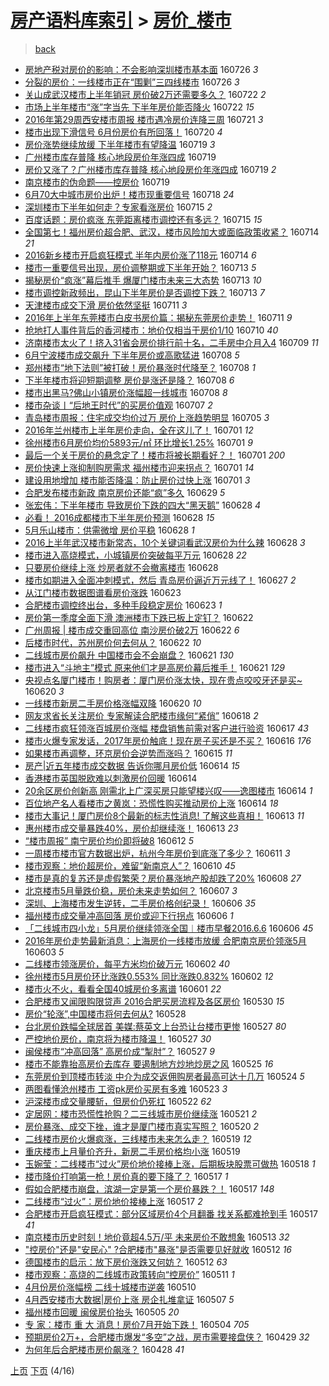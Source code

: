 [房产语料库索引](../../README.md)  > [房价_楼市](房价_楼市.md)
====
> [back](../README.md)

- [房地产税对房价的影响：不会影响深圳楼市基本面](http://jkwz.applinzi.com/ittc/6859083365097145348.html#%E6%88%BF%E5%9C%B0%E4%BA%A7%E7%A8%8E%E5%AF%B9%E6%88%BF%E4%BB%B7%E7%9A%84%E5%BD%B1%E5%93%8D%EF%BC%9A%E4%B8%8D%E4%BC%9A%E5%BD%B1%E5%93%8D%E6%B7%B1%E5%9C%B3%E6%A5%BC%E5%B8%82%E5%9F%BA%E6%9C%AC%E9%9D%A2) 160726 *3* 
- [分裂的房价：一线楼市正在“围剿”三四线楼市](http://jkwz.applinzi.com/ittc/6858951092565705733.html#%E5%88%86%E8%A3%82%E7%9A%84%E6%88%BF%E4%BB%B7%EF%BC%9A%E4%B8%80%E7%BA%BF%E6%A5%BC%E5%B8%82%E6%AD%A3%E5%9C%A8%E2%80%9C%E5%9B%B4%E5%89%BF%E2%80%9D%E4%B8%89%E5%9B%9B%E7%BA%BF%E6%A5%BC%E5%B8%82) 160726 *3* 
- [关山成武汉楼市上半年销冠 房价破2万还需要多久？](http://jkwz.applinzi.com/ittc/6857731061232174084.html#%E5%85%B3%E5%B1%B1%E6%88%90%E6%AD%A6%E6%B1%89%E6%A5%BC%E5%B8%82%E4%B8%8A%E5%8D%8A%E5%B9%B4%E9%94%80%E5%86%A0+%E6%88%BF%E4%BB%B7%E7%A0%B42%E4%B8%87%E8%BF%98%E9%9C%80%E8%A6%81%E5%A4%9A%E4%B9%85%EF%BC%9F) 160722 *2* 
- [市场上半年楼市“涨”字当先 下半年房价能否降火](http://jkwz.applinzi.com/ittc/6857722578734679044.html#%E5%B8%82%E5%9C%BA%E4%B8%8A%E5%8D%8A%E5%B9%B4%E6%A5%BC%E5%B8%82%E2%80%9C%E6%B6%A8%E2%80%9D%E5%AD%97%E5%BD%93%E5%85%88+%E4%B8%8B%E5%8D%8A%E5%B9%B4%E6%88%BF%E4%BB%B7%E8%83%BD%E5%90%A6%E9%99%8D%E7%81%AB) 160722 *15* 
- [2016年第29周西安楼市周报 楼市遇冷房价连降三周](http://jkwz.applinzi.com/ittc/6857372216815256581.html#2016%E5%B9%B4%E7%AC%AC29%E5%91%A8%E8%A5%BF%E5%AE%89%E6%A5%BC%E5%B8%82%E5%91%A8%E6%8A%A5+%E6%A5%BC%E5%B8%82%E9%81%87%E5%86%B7%E6%88%BF%E4%BB%B7%E8%BF%9E%E9%99%8D%E4%B8%89%E5%91%A8) 160721 *3* 
- [楼市出现下滑信号 6月份房价有所回落！](http://jkwz.applinzi.com/ittc/6856587346790843397.html#%E6%A5%BC%E5%B8%82%E5%87%BA%E7%8E%B0%E4%B8%8B%E6%BB%91%E4%BF%A1%E5%8F%B7+6%E6%9C%88%E4%BB%BD%E6%88%BF%E4%BB%B7%E6%9C%89%E6%89%80%E5%9B%9E%E8%90%BD%EF%BC%81) 160720 *4* 
- [房价涨势继续放缓 下半年楼市有望降温](http://jkwz.applinzi.com/ittc/6856585314302428164.html#%E6%88%BF%E4%BB%B7%E6%B6%A8%E5%8A%BF%E7%BB%A7%E7%BB%AD%E6%94%BE%E7%BC%93+%E4%B8%8B%E5%8D%8A%E5%B9%B4%E6%A5%BC%E5%B8%82%E6%9C%89%E6%9C%9B%E9%99%8D%E6%B8%A9) 160719 *3* 
- [广州楼市库存普降 核心地段房价年涨四成](http://jkwz.applinzi.com/ittc/6856520216884020229.html#%E5%B9%BF%E5%B7%9E%E6%A5%BC%E5%B8%82%E5%BA%93%E5%AD%98%E6%99%AE%E9%99%8D+%E6%A0%B8%E5%BF%83%E5%9C%B0%E6%AE%B5%E6%88%BF%E4%BB%B7%E5%B9%B4%E6%B6%A8%E5%9B%9B%E6%88%90) 160719  
- [房价又涨了？广州楼市库存普降 核心地段房价年涨四成](http://jkwz.applinzi.com/ittc/6856522244246995973.html#%E6%88%BF%E4%BB%B7%E5%8F%88%E6%B6%A8%E4%BA%86%EF%BC%9F%E5%B9%BF%E5%B7%9E%E6%A5%BC%E5%B8%82%E5%BA%93%E5%AD%98%E6%99%AE%E9%99%8D+%E6%A0%B8%E5%BF%83%E5%9C%B0%E6%AE%B5%E6%88%BF%E4%BB%B7%E5%B9%B4%E6%B6%A8%E5%9B%9B%E6%88%90) 160719 *2* 
- [南京楼市的伪命题——控房价](http://jkwz.applinzi.com/ittc/6856497552236741637.html#%E5%8D%97%E4%BA%AC%E6%A5%BC%E5%B8%82%E7%9A%84%E4%BC%AA%E5%91%BD%E9%A2%98%E2%80%94%E2%80%94%E6%8E%A7%E6%88%BF%E4%BB%B7) 160719  
- [6月70大中城市房价出炉！楼市现重要信号](http://jkwz.applinzi.com/ittc/6856170632093631492.html#6%E6%9C%8870%E5%A4%A7%E4%B8%AD%E5%9F%8E%E5%B8%82%E6%88%BF%E4%BB%B7%E5%87%BA%E7%82%89%EF%BC%81%E6%A5%BC%E5%B8%82%E7%8E%B0%E9%87%8D%E8%A6%81%E4%BF%A1%E5%8F%B7) 160718 *24* 
- [深圳楼市下半年如何走？专家看涨房价](http://jkwz.applinzi.com/ittc/6855010520255693828.html#%E6%B7%B1%E5%9C%B3%E6%A5%BC%E5%B8%82%E4%B8%8B%E5%8D%8A%E5%B9%B4%E5%A6%82%E4%BD%95%E8%B5%B0%EF%BC%9F%E4%B8%93%E5%AE%B6%E7%9C%8B%E6%B6%A8%E6%88%BF%E4%BB%B7) 160715 *2* 
- [百度话题：房价疯涨 东莞距离楼市调控还有多远？](http://jkwz.applinzi.com/ittc/6854977059000157188.html#%E7%99%BE%E5%BA%A6%E8%AF%9D%E9%A2%98%EF%BC%9A%E6%88%BF%E4%BB%B7%E7%96%AF%E6%B6%A8+%E4%B8%9C%E8%8E%9E%E8%B7%9D%E7%A6%BB%E6%A5%BC%E5%B8%82%E8%B0%83%E6%8E%A7%E8%BF%98%E6%9C%89%E5%A4%9A%E8%BF%9C%EF%BC%9F) 160715 *15* 
- [全国第七！福州房价超合肥、武汉，楼市风险加大或面临政策收紧？](http://jkwz.applinzi.com/ittc/6854796263995999237.html#%E5%85%A8%E5%9B%BD%E7%AC%AC%E4%B8%83%EF%BC%81%E7%A6%8F%E5%B7%9E%E6%88%BF%E4%BB%B7%E8%B6%85%E5%90%88%E8%82%A5%E3%80%81%E6%AD%A6%E6%B1%89%EF%BC%8C%E6%A5%BC%E5%B8%82%E9%A3%8E%E9%99%A9%E5%8A%A0%E5%A4%A7%E6%88%96%E9%9D%A2%E4%B8%B4%E6%94%BF%E7%AD%96%E6%94%B6%E7%B4%A7%EF%BC%9F) 160714 *21* 
- [2016新乡楼市开启疯狂模式 半年内房价涨了118元](http://jkwz.applinzi.com/ittc/6854650109949903876.html#2016%E6%96%B0%E4%B9%A1%E6%A5%BC%E5%B8%82%E5%BC%80%E5%90%AF%E7%96%AF%E7%8B%82%E6%A8%A1%E5%BC%8F+%E5%8D%8A%E5%B9%B4%E5%86%85%E6%88%BF%E4%BB%B7%E6%B6%A8%E4%BA%86118%E5%85%83) 160714 *6* 
- [楼市一重要信号出现，房价调整期或下半年开始？](http://jkwz.applinzi.com/ittc/6854405696266961925.html#%E6%A5%BC%E5%B8%82%E4%B8%80%E9%87%8D%E8%A6%81%E4%BF%A1%E5%8F%B7%E5%87%BA%E7%8E%B0%EF%BC%8C%E6%88%BF%E4%BB%B7%E8%B0%83%E6%95%B4%E6%9C%9F%E6%88%96%E4%B8%8B%E5%8D%8A%E5%B9%B4%E5%BC%80%E5%A7%8B%EF%BC%9F) 160713 *5* 
- [揭秘房价“疯涨”幕后推手 爆厦门楼市未来三大态势](http://jkwz.applinzi.com/ittc/6854392844420383748.html#%E6%8F%AD%E7%A7%98%E6%88%BF%E4%BB%B7%E2%80%9C%E7%96%AF%E6%B6%A8%E2%80%9D%E5%B9%95%E5%90%8E%E6%8E%A8%E6%89%8B+%E7%88%86%E5%8E%A6%E9%97%A8%E6%A5%BC%E5%B8%82%E6%9C%AA%E6%9D%A5%E4%B8%89%E5%A4%A7%E6%80%81%E5%8A%BF) 160713 *10* 
- [楼市调控新政频出，昆山下半年房价是否调控下跌？](http://jkwz.applinzi.com/ittc/6854275969032127492.html#%E6%A5%BC%E5%B8%82%E8%B0%83%E6%8E%A7%E6%96%B0%E6%94%BF%E9%A2%91%E5%87%BA%EF%BC%8C%E6%98%86%E5%B1%B1%E4%B8%8B%E5%8D%8A%E5%B9%B4%E6%88%BF%E4%BB%B7%E6%98%AF%E5%90%A6%E8%B0%83%E6%8E%A7%E4%B8%8B%E8%B7%8C%EF%BC%9F) 160713 *7* 
- [天津楼市成交下滑 房价依然坚挺](http://jkwz.applinzi.com/ittc/6853700072008844293.html#%E5%A4%A9%E6%B4%A5%E6%A5%BC%E5%B8%82%E6%88%90%E4%BA%A4%E4%B8%8B%E6%BB%91+%E6%88%BF%E4%BB%B7%E4%BE%9D%E7%84%B6%E5%9D%9A%E6%8C%BA) 160711 *3* 
- [2016年上半年东莞楼市白皮书房价篇：揭秘东莞房价走势！](http://jkwz.applinzi.com/ittc/6853531565732398085.html#2016%E5%B9%B4%E4%B8%8A%E5%8D%8A%E5%B9%B4%E4%B8%9C%E8%8E%9E%E6%A5%BC%E5%B8%82%E7%99%BD%E7%9A%AE%E4%B9%A6%E6%88%BF%E4%BB%B7%E7%AF%87%EF%BC%9A%E6%8F%AD%E7%A7%98%E4%B8%9C%E8%8E%9E%E6%88%BF%E4%BB%B7%E8%B5%B0%E5%8A%BF%EF%BC%81) 160711 *9* 
- [抢地打人事件背后的香河楼市：地价仅相当于房价1/10](http://jkwz.applinzi.com/ittc/6853222103163339781.html#%E6%8A%A2%E5%9C%B0%E6%89%93%E4%BA%BA%E4%BA%8B%E4%BB%B6%E8%83%8C%E5%90%8E%E7%9A%84%E9%A6%99%E6%B2%B3%E6%A5%BC%E5%B8%82%EF%BC%9A%E5%9C%B0%E4%BB%B7%E4%BB%85%E7%9B%B8%E5%BD%93%E4%BA%8E%E6%88%BF%E4%BB%B71%2F10) 160710 *40* 
- [济南楼市太火了！挤入31省会房价排行前十名，二手房中介月入4](http://jkwz.applinzi.com/ittc/6852875002474660869.html#%E6%B5%8E%E5%8D%97%E6%A5%BC%E5%B8%82%E5%A4%AA%E7%81%AB%E4%BA%86%EF%BC%81%E6%8C%A4%E5%85%A531%E7%9C%81%E4%BC%9A%E6%88%BF%E4%BB%B7%E6%8E%92%E8%A1%8C%E5%89%8D%E5%8D%81%E5%90%8D%EF%BC%8C%E4%BA%8C%E6%89%8B%E6%88%BF%E4%B8%AD%E4%BB%8B%E6%9C%88%E5%85%A54) 160709 *11* 
- [6月宁波楼市成交飙升 下半年房价或高歌猛进](http://jkwz.applinzi.com/ittc/6852522107162067973.html#6%E6%9C%88%E5%AE%81%E6%B3%A2%E6%A5%BC%E5%B8%82%E6%88%90%E4%BA%A4%E9%A3%99%E5%8D%87+%E4%B8%8B%E5%8D%8A%E5%B9%B4%E6%88%BF%E4%BB%B7%E6%88%96%E9%AB%98%E6%AD%8C%E7%8C%9B%E8%BF%9B) 160708 *5* 
- [郑州楼市“地下法则”被打破！房价暴涨时代降至？](http://jkwz.applinzi.com/ittc/6852438466096530436.html#%E9%83%91%E5%B7%9E%E6%A5%BC%E5%B8%82%E2%80%9C%E5%9C%B0%E4%B8%8B%E6%B3%95%E5%88%99%E2%80%9D%E8%A2%AB%E6%89%93%E7%A0%B4%EF%BC%81%E6%88%BF%E4%BB%B7%E6%9A%B4%E6%B6%A8%E6%97%B6%E4%BB%A3%E9%99%8D%E8%87%B3%EF%BC%9F) 160708 *1* 
- [下半年楼市将迎短期调整 房价是涨还是降？](http://jkwz.applinzi.com/ittc/6852416198641452036.html#%E4%B8%8B%E5%8D%8A%E5%B9%B4%E6%A5%BC%E5%B8%82%E5%B0%86%E8%BF%8E%E7%9F%AD%E6%9C%9F%E8%B0%83%E6%95%B4+%E6%88%BF%E4%BB%B7%E6%98%AF%E6%B6%A8%E8%BF%98%E6%98%AF%E9%99%8D%EF%BC%9F) 160708 *6* 
- [楼市出黑马?佛山小镇房价涨幅超一线城市](http://jkwz.applinzi.com/ittc/6852405599110956036.html#%E6%A5%BC%E5%B8%82%E5%87%BA%E9%BB%91%E9%A9%AC%3F%E4%BD%9B%E5%B1%B1%E5%B0%8F%E9%95%87%E6%88%BF%E4%BB%B7%E6%B6%A8%E5%B9%85%E8%B6%85%E4%B8%80%E7%BA%BF%E5%9F%8E%E5%B8%82) 160708 *8* 
- [楼市杂谈丨“后地王时代”的买房价值观](http://jkwz.applinzi.com/ittc/6852112776046314501.html#%E6%A5%BC%E5%B8%82%E6%9D%82%E8%B0%88%E4%B8%A8%E2%80%9C%E5%90%8E%E5%9C%B0%E7%8E%8B%E6%97%B6%E4%BB%A3%E2%80%9D%E7%9A%84%E4%B9%B0%E6%88%BF%E4%BB%B7%E5%80%BC%E8%A7%82) 160707 *2* 
- [青岛楼市周报：住宅成交均价过万 房价上涨趋势明显](http://jkwz.applinzi.com/ittc/6851293487567471620.html#%E9%9D%92%E5%B2%9B%E6%A5%BC%E5%B8%82%E5%91%A8%E6%8A%A5%EF%BC%9A%E4%BD%8F%E5%AE%85%E6%88%90%E4%BA%A4%E5%9D%87%E4%BB%B7%E8%BF%87%E4%B8%87+%E6%88%BF%E4%BB%B7%E4%B8%8A%E6%B6%A8%E8%B6%8B%E5%8A%BF%E6%98%8E%E6%98%BE) 160705 *3* 
- [2016年兰州楼市上半年房价走向，全在这儿了！](http://jkwz.applinzi.com/ittc/6849942766746076164.html#2016%E5%B9%B4%E5%85%B0%E5%B7%9E%E6%A5%BC%E5%B8%82%E4%B8%8A%E5%8D%8A%E5%B9%B4%E6%88%BF%E4%BB%B7%E8%B5%B0%E5%90%91%EF%BC%8C%E5%85%A8%E5%9C%A8%E8%BF%99%E5%84%BF%E4%BA%86%EF%BC%81) 160701 *12* 
- [徐州楼市6月房价均价5893元/㎡ 环比增长1.25%](http://jkwz.applinzi.com/ittc/6849847617080787973.html#%E5%BE%90%E5%B7%9E%E6%A5%BC%E5%B8%826%E6%9C%88%E6%88%BF%E4%BB%B7%E5%9D%87%E4%BB%B75893%E5%85%83%2F%E3%8E%A1+%E7%8E%AF%E6%AF%94%E5%A2%9E%E9%95%BF1.25%25) 160701 *9* 
- [最后一个关于房价的悬念定了！楼市将被长期看好？！](http://jkwz.applinzi.com/ittc/6849846457414452228.html#%E6%9C%80%E5%90%8E%E4%B8%80%E4%B8%AA%E5%85%B3%E4%BA%8E%E6%88%BF%E4%BB%B7%E7%9A%84%E6%82%AC%E5%BF%B5%E5%AE%9A%E4%BA%86%EF%BC%81%E6%A5%BC%E5%B8%82%E5%B0%86%E8%A2%AB%E9%95%BF%E6%9C%9F%E7%9C%8B%E5%A5%BD%EF%BC%9F%EF%BC%81) 160701 *200* 
- [房价快速上涨抑制购房需求 福州楼市迎来拐点？](http://jkwz.applinzi.com/ittc/6849821698769290245.html#%E6%88%BF%E4%BB%B7%E5%BF%AB%E9%80%9F%E4%B8%8A%E6%B6%A8%E6%8A%91%E5%88%B6%E8%B4%AD%E6%88%BF%E9%9C%80%E6%B1%82+%E7%A6%8F%E5%B7%9E%E6%A5%BC%E5%B8%82%E8%BF%8E%E6%9D%A5%E6%8B%90%E7%82%B9%EF%BC%9F) 160701 *14* 
- [建设用地增加 楼市能否降温：防止房价过快上涨](http://jkwz.applinzi.com/ittc/6849803194699613189.html#%E5%BB%BA%E8%AE%BE%E7%94%A8%E5%9C%B0%E5%A2%9E%E5%8A%A0+%E6%A5%BC%E5%B8%82%E8%83%BD%E5%90%A6%E9%99%8D%E6%B8%A9%EF%BC%9A%E9%98%B2%E6%AD%A2%E6%88%BF%E4%BB%B7%E8%BF%87%E5%BF%AB%E4%B8%8A%E6%B6%A8) 160701 *3* 
- [合肥发布楼市新政 南京房价还能“疯”多久](http://jkwz.applinzi.com/ittc/6848943136575063045.html#%E5%90%88%E8%82%A5%E5%8F%91%E5%B8%83%E6%A5%BC%E5%B8%82%E6%96%B0%E6%94%BF+%E5%8D%97%E4%BA%AC%E6%88%BF%E4%BB%B7%E8%BF%98%E8%83%BD%E2%80%9C%E7%96%AF%E2%80%9D%E5%A4%9A%E4%B9%85) 160629 *5* 
- [张宏伟：下半年楼市 导致房价下跌的四大“黑天鹅”](http://jkwz.applinzi.com/ittc/6848842550571697156.html#%E5%BC%A0%E5%AE%8F%E4%BC%9F%EF%BC%9A%E4%B8%8B%E5%8D%8A%E5%B9%B4%E6%A5%BC%E5%B8%82+%E5%AF%BC%E8%87%B4%E6%88%BF%E4%BB%B7%E4%B8%8B%E8%B7%8C%E7%9A%84%E5%9B%9B%E5%A4%A7%E2%80%9C%E9%BB%91%E5%A4%A9%E9%B9%85%E2%80%9D) 160628 *4* 
- [必看！ 2016成都楼市下半年房价预测](http://jkwz.applinzi.com/ittc/6848808390738052101.html#%E5%BF%85%E7%9C%8B%EF%BC%81+2016%E6%88%90%E9%83%BD%E6%A5%BC%E5%B8%82%E4%B8%8B%E5%8D%8A%E5%B9%B4%E6%88%BF%E4%BB%B7%E9%A2%84%E6%B5%8B) 160628 *15* 
- [5月乐山楼市：供需微增 房价平稳](http://jkwz.applinzi.com/ittc/6848737232709747716.html#5%E6%9C%88%E4%B9%90%E5%B1%B1%E6%A5%BC%E5%B8%82%EF%BC%9A%E4%BE%9B%E9%9C%80%E5%BE%AE%E5%A2%9E+%E6%88%BF%E4%BB%B7%E5%B9%B3%E7%A8%B3) 160628 *1* 
- [2016上半年武汉楼市新常态，10个关键词看武汉房价为什么辣](http://jkwz.applinzi.com/ittc/6848698165137769477.html#2016%E4%B8%8A%E5%8D%8A%E5%B9%B4%E6%AD%A6%E6%B1%89%E6%A5%BC%E5%B8%82%E6%96%B0%E5%B8%B8%E6%80%81%EF%BC%8C10%E4%B8%AA%E5%85%B3%E9%94%AE%E8%AF%8D%E7%9C%8B%E6%AD%A6%E6%B1%89%E6%88%BF%E4%BB%B7%E4%B8%BA%E4%BB%80%E4%B9%88%E8%BE%A3) 160628 *3* 
- [楼市进入高烧模式，小城镇房价突破每平万元](http://jkwz.applinzi.com/ittc/6848697282635236356.html#%E6%A5%BC%E5%B8%82%E8%BF%9B%E5%85%A5%E9%AB%98%E7%83%A7%E6%A8%A1%E5%BC%8F%EF%BC%8C%E5%B0%8F%E5%9F%8E%E9%95%87%E6%88%BF%E4%BB%B7%E7%AA%81%E7%A0%B4%E6%AF%8F%E5%B9%B3%E4%B8%87%E5%85%83) 160628 *22* 
- [只要房价继续上涨 炒房者就不会撤离楼市](http://jkwz.applinzi.com/ittc/6848568845182436356.html#%E5%8F%AA%E8%A6%81%E6%88%BF%E4%BB%B7%E7%BB%A7%E7%BB%AD%E4%B8%8A%E6%B6%A8+%E7%82%92%E6%88%BF%E8%80%85%E5%B0%B1%E4%B8%8D%E4%BC%9A%E6%92%A4%E7%A6%BB%E6%A5%BC%E5%B8%82) 160628  
- [楼市如期进入全面冲刺模式，然后 青岛房价逼近万元线了！](http://jkwz.applinzi.com/ittc/6848442045135586309.html#%E6%A5%BC%E5%B8%82%E5%A6%82%E6%9C%9F%E8%BF%9B%E5%85%A5%E5%85%A8%E9%9D%A2%E5%86%B2%E5%88%BA%E6%A8%A1%E5%BC%8F%EF%BC%8C%E7%84%B6%E5%90%8E+%E9%9D%92%E5%B2%9B%E6%88%BF%E4%BB%B7%E9%80%BC%E8%BF%91%E4%B8%87%E5%85%83%E7%BA%BF%E4%BA%86%EF%BC%81) 160627 *2* 
- [从江门楼市数据图谱看房价涨跌](http://jkwz.applinzi.com/ittc/6846948314486146053.html#%E4%BB%8E%E6%B1%9F%E9%97%A8%E6%A5%BC%E5%B8%82%E6%95%B0%E6%8D%AE%E5%9B%BE%E8%B0%B1%E7%9C%8B%E6%88%BF%E4%BB%B7%E6%B6%A8%E8%B7%8C) 160623  
- [合肥楼市调控终出台，多种手段稳定房价](http://jkwz.applinzi.com/ittc/6846928792689574916.html#%E5%90%88%E8%82%A5%E6%A5%BC%E5%B8%82%E8%B0%83%E6%8E%A7%E7%BB%88%E5%87%BA%E5%8F%B0%EF%BC%8C%E5%A4%9A%E7%A7%8D%E6%89%8B%E6%AE%B5%E7%A8%B3%E5%AE%9A%E6%88%BF%E4%BB%B7) 160623 *1* 
- [房价第一季度全面下滑 澳洲楼市下跌已板上定钉？](http://jkwz.applinzi.com/ittc/6846589383779812357.html#%E6%88%BF%E4%BB%B7%E7%AC%AC%E4%B8%80%E5%AD%A3%E5%BA%A6%E5%85%A8%E9%9D%A2%E4%B8%8B%E6%BB%91+%E6%BE%B3%E6%B4%B2%E6%A5%BC%E5%B8%82%E4%B8%8B%E8%B7%8C%E5%B7%B2%E6%9D%BF%E4%B8%8A%E5%AE%9A%E9%92%89%EF%BC%9F) 160622  
- [广州周报 | 楼市成交重回高位 南沙房价破2万](http://jkwz.applinzi.com/ittc/6846588976550642692.html#%E5%B9%BF%E5%B7%9E%E5%91%A8%E6%8A%A5+%7C+%E6%A5%BC%E5%B8%82%E6%88%90%E4%BA%A4%E9%87%8D%E5%9B%9E%E9%AB%98%E4%BD%8D+%E5%8D%97%E6%B2%99%E6%88%BF%E4%BB%B7%E7%A0%B42%E4%B8%87) 160622 *6* 
- [后楼市时代，苏州房价何去何从？](http://jkwz.applinzi.com/ittc/6846475905362560005.html#%E5%90%8E%E6%A5%BC%E5%B8%82%E6%97%B6%E4%BB%A3%EF%BC%8C%E8%8B%8F%E5%B7%9E%E6%88%BF%E4%BB%B7%E4%BD%95%E5%8E%BB%E4%BD%95%E4%BB%8E%EF%BC%9F) 160622 *10* 
- [二线城市房价飙升 中国楼市会不会崩盘？](http://jkwz.applinzi.com/ittc/6846303520265077765.html#%E4%BA%8C%E7%BA%BF%E5%9F%8E%E5%B8%82%E6%88%BF%E4%BB%B7%E9%A3%99%E5%8D%87+%E4%B8%AD%E5%9B%BD%E6%A5%BC%E5%B8%82%E4%BC%9A%E4%B8%8D%E4%BC%9A%E5%B4%A9%E7%9B%98%EF%BC%9F) 160621 *130* 
- [楼市进入“斗地主”模式 原来他们才是高房价幕后推手！](http://jkwz.applinzi.com/ittc/6846118144812516357.html#%E6%A5%BC%E5%B8%82%E8%BF%9B%E5%85%A5%E2%80%9C%E6%96%97%E5%9C%B0%E4%B8%BB%E2%80%9D%E6%A8%A1%E5%BC%8F+%E5%8E%9F%E6%9D%A5%E4%BB%96%E4%BB%AC%E6%89%8D%E6%98%AF%E9%AB%98%E6%88%BF%E4%BB%B7%E5%B9%95%E5%90%8E%E6%8E%A8%E6%89%8B%EF%BC%81) 160621 *129* 
- [央视点名厦门楼市！购房者：厦门房价涨太快，现在贵点咬咬牙还是买~](http://jkwz.applinzi.com/ittc/6845742963103368197.html#%E5%A4%AE%E8%A7%86%E7%82%B9%E5%90%8D%E5%8E%A6%E9%97%A8%E6%A5%BC%E5%B8%82%EF%BC%81%E8%B4%AD%E6%88%BF%E8%80%85%EF%BC%9A%E5%8E%A6%E9%97%A8%E6%88%BF%E4%BB%B7%E6%B6%A8%E5%A4%AA%E5%BF%AB%EF%BC%8C%E7%8E%B0%E5%9C%A8%E8%B4%B5%E7%82%B9%E5%92%AC%E5%92%AC%E7%89%99%E8%BF%98%E6%98%AF%E4%B9%B0%7E) 160620 *3* 
- [一线楼市新房二手房价格涨幅双降](http://jkwz.applinzi.com/ittc/6845739198006690821.html#%E4%B8%80%E7%BA%BF%E6%A5%BC%E5%B8%82%E6%96%B0%E6%88%BF%E4%BA%8C%E6%89%8B%E6%88%BF%E4%BB%B7%E6%A0%BC%E6%B6%A8%E5%B9%85%E5%8F%8C%E9%99%8D) 160620 *10* 
- [网友求省长关注房价 专家解读合肥楼市缘何“紧俏”](http://jkwz.applinzi.com/ittc/6845004778123559941.html#%E7%BD%91%E5%8F%8B%E6%B1%82%E7%9C%81%E9%95%BF%E5%85%B3%E6%B3%A8%E6%88%BF%E4%BB%B7+%E4%B8%93%E5%AE%B6%E8%A7%A3%E8%AF%BB%E5%90%88%E8%82%A5%E6%A5%BC%E5%B8%82%E7%BC%98%E4%BD%95%E2%80%9C%E7%B4%A7%E4%BF%8F%E2%80%9D) 160618 *2* 
- [二线楼市疯狂领涨百城房价涨幅 楼盘销售前需对客户进行验资](http://jkwz.applinzi.com/ittc/6844714841214026757.html#%E4%BA%8C%E7%BA%BF%E6%A5%BC%E5%B8%82%E7%96%AF%E7%8B%82%E9%A2%86%E6%B6%A8%E7%99%BE%E5%9F%8E%E6%88%BF%E4%BB%B7%E6%B6%A8%E5%B9%85+%E6%A5%BC%E7%9B%98%E9%94%80%E5%94%AE%E5%89%8D%E9%9C%80%E5%AF%B9%E5%AE%A2%E6%88%B7%E8%BF%9B%E8%A1%8C%E9%AA%8C%E8%B5%84) 160617 *43* 
- [楼市火爆专家发话，2017年房价触底！现在房子买还是不买？](http://jkwz.applinzi.com/ittc/6844358459516257284.html#%E6%A5%BC%E5%B8%82%E7%81%AB%E7%88%86%E4%B8%93%E5%AE%B6%E5%8F%91%E8%AF%9D%EF%BC%8C2017%E5%B9%B4%E6%88%BF%E4%BB%B7%E8%A7%A6%E5%BA%95%EF%BC%81%E7%8E%B0%E5%9C%A8%E6%88%BF%E5%AD%90%E4%B9%B0%E8%BF%98%E6%98%AF%E4%B8%8D%E4%B9%B0%EF%BC%9F) 160616 *176* 
- [如果楼市再调整，环京房价会逆势而涨吗？](http://jkwz.applinzi.com/ittc/6843991137702118405.html#%E5%A6%82%E6%9E%9C%E6%A5%BC%E5%B8%82%E5%86%8D%E8%B0%83%E6%95%B4%EF%BC%8C%E7%8E%AF%E4%BA%AC%E6%88%BF%E4%BB%B7%E4%BC%9A%E9%80%86%E5%8A%BF%E8%80%8C%E6%B6%A8%E5%90%97%EF%BC%9F) 160615 *11* 
- [房产|近五年楼市成交数据 告诉你哪月房价低](http://jkwz.applinzi.com/ittc/6843630669338772484.html#%E6%88%BF%E4%BA%A7%7C%E8%BF%91%E4%BA%94%E5%B9%B4%E6%A5%BC%E5%B8%82%E6%88%90%E4%BA%A4%E6%95%B0%E6%8D%AE+%E5%91%8A%E8%AF%89%E4%BD%A0%E5%93%AA%E6%9C%88%E6%88%BF%E4%BB%B7%E4%BD%8E) 160614 *15* 
- [香港楼市英国脱欧难以刺激房价回暖](http://jkwz.applinzi.com/ittc/6843615023431418884.html#%E9%A6%99%E6%B8%AF%E6%A5%BC%E5%B8%82%E8%8B%B1%E5%9B%BD%E8%84%B1%E6%AC%A7%E9%9A%BE%E4%BB%A5%E5%88%BA%E6%BF%80%E6%88%BF%E4%BB%B7%E5%9B%9E%E6%9A%96) 160614  
- [20余区房价创新高 刚需北上广深买房只能望楼兴叹——逸图楼市](http://jkwz.applinzi.com/ittc/6843592782635353092.html#20%E4%BD%99%E5%8C%BA%E6%88%BF%E4%BB%B7%E5%88%9B%E6%96%B0%E9%AB%98+%E5%88%9A%E9%9C%80%E5%8C%97%E4%B8%8A%E5%B9%BF%E6%B7%B1%E4%B9%B0%E6%88%BF%E5%8F%AA%E8%83%BD%E6%9C%9B%E6%A5%BC%E5%85%B4%E5%8F%B9%E2%80%94%E2%80%94%E9%80%B8%E5%9B%BE%E6%A5%BC%E5%B8%82) 160614 *1* 
- [百位地产名人看楼市之黄岚：恐慌性购买推动房价上涨](http://jkwz.applinzi.com/ittc/6843510870646457349.html#%E7%99%BE%E4%BD%8D%E5%9C%B0%E4%BA%A7%E5%90%8D%E4%BA%BA%E7%9C%8B%E6%A5%BC%E5%B8%82%E4%B9%8B%E9%BB%84%E5%B2%9A%EF%BC%9A%E6%81%90%E6%85%8C%E6%80%A7%E8%B4%AD%E4%B9%B0%E6%8E%A8%E5%8A%A8%E6%88%BF%E4%BB%B7%E4%B8%8A%E6%B6%A8) 160614 *18* 
- [楼市大事记！厦门房价8个最新的标志性消息! 了解这些真相！](http://jkwz.applinzi.com/ittc/6843351248908321797.html#%E6%A5%BC%E5%B8%82%E5%A4%A7%E4%BA%8B%E8%AE%B0%EF%BC%81%E5%8E%A6%E9%97%A8%E6%88%BF%E4%BB%B78%E4%B8%AA%E6%9C%80%E6%96%B0%E7%9A%84%E6%A0%87%E5%BF%97%E6%80%A7%E6%B6%88%E6%81%AF%21+%E4%BA%86%E8%A7%A3%E8%BF%99%E4%BA%9B%E7%9C%9F%E7%9B%B8%EF%BC%81) 160613 *11* 
- [惠州楼市成交量暴跌40%，房价却继续涨！](http://jkwz.applinzi.com/ittc/6843273882181829636.html#%E6%83%A0%E5%B7%9E%E6%A5%BC%E5%B8%82%E6%88%90%E4%BA%A4%E9%87%8F%E6%9A%B4%E8%B7%8C40%25%EF%BC%8C%E6%88%BF%E4%BB%B7%E5%8D%B4%E7%BB%A7%E7%BB%AD%E6%B6%A8%EF%BC%81) 160613 *23* 
- [“楼市周报” 南宁房价均价即将破8](http://jkwz.applinzi.com/ittc/6842850400319046661.html#%E2%80%9C%E6%A5%BC%E5%B8%82%E5%91%A8%E6%8A%A5%E2%80%9D+%E5%8D%97%E5%AE%81%E6%88%BF%E4%BB%B7%E5%9D%87%E4%BB%B7%E5%8D%B3%E5%B0%86%E7%A0%B48) 160612 *5* 
- [一周楼市楼市官方数据出炉，杭州今年房价到底涨了多少？](http://jkwz.applinzi.com/ittc/6842528922021135364.html#%E4%B8%80%E5%91%A8%E6%A5%BC%E5%B8%82%E6%A5%BC%E5%B8%82%E5%AE%98%E6%96%B9%E6%95%B0%E6%8D%AE%E5%87%BA%E7%82%89%EF%BC%8C%E6%9D%AD%E5%B7%9E%E4%BB%8A%E5%B9%B4%E6%88%BF%E4%BB%B7%E5%88%B0%E5%BA%95%E6%B6%A8%E4%BA%86%E5%A4%9A%E5%B0%91%EF%BC%9F) 160611 *3* 
- [楼市观察：地价超房价，难留“新南京人”？](http://jkwz.applinzi.com/ittc/6842029222104925189.html#%E6%A5%BC%E5%B8%82%E8%A7%82%E5%AF%9F%EF%BC%9A%E5%9C%B0%E4%BB%B7%E8%B6%85%E6%88%BF%E4%BB%B7%EF%BC%8C%E9%9A%BE%E7%95%99%E2%80%9C%E6%96%B0%E5%8D%97%E4%BA%AC%E4%BA%BA%E2%80%9D%EF%BC%9F) 160610 *45* 
- [楼市是真的复苏还是虚假繁荣？房价暴涨地产股却跌了20%](http://jkwz.applinzi.com/ittc/6841457903512585220.html#%E6%A5%BC%E5%B8%82%E6%98%AF%E7%9C%9F%E7%9A%84%E5%A4%8D%E8%8B%8F%E8%BF%98%E6%98%AF%E8%99%9A%E5%81%87%E7%B9%81%E8%8D%A3%EF%BC%9F%E6%88%BF%E4%BB%B7%E6%9A%B4%E6%B6%A8%E5%9C%B0%E4%BA%A7%E8%82%A1%E5%8D%B4%E8%B7%8C%E4%BA%8620%25) 160608 *27* 
- [北京楼市5月量跌价稳，房价未来走势如何？](http://jkwz.applinzi.com/ittc/6840890067513771012.html#%E5%8C%97%E4%BA%AC%E6%A5%BC%E5%B8%825%E6%9C%88%E9%87%8F%E8%B7%8C%E4%BB%B7%E7%A8%B3%EF%BC%8C%E6%88%BF%E4%BB%B7%E6%9C%AA%E6%9D%A5%E8%B5%B0%E5%8A%BF%E5%A6%82%E4%BD%95%EF%BC%9F) 160607 *3* 
- [深圳、上海楼市发生逆转，二手房价格创纪录！](http://jkwz.applinzi.com/ittc/6840683632859284485.html#%E6%B7%B1%E5%9C%B3%E3%80%81%E4%B8%8A%E6%B5%B7%E6%A5%BC%E5%B8%82%E5%8F%91%E7%94%9F%E9%80%86%E8%BD%AC%EF%BC%8C%E4%BA%8C%E6%89%8B%E6%88%BF%E4%BB%B7%E6%A0%BC%E5%88%9B%E7%BA%AA%E5%BD%95%EF%BC%81) 160606 *35* 
- [福州楼市成交量冲高回落 房价或迎下行拐点](http://jkwz.applinzi.com/ittc/6840641765211898884.html#%E7%A6%8F%E5%B7%9E%E6%A5%BC%E5%B8%82%E6%88%90%E4%BA%A4%E9%87%8F%E5%86%B2%E9%AB%98%E5%9B%9E%E8%90%BD+%E6%88%BF%E4%BB%B7%E6%88%96%E8%BF%8E%E4%B8%8B%E8%A1%8C%E6%8B%90%E7%82%B9) 160606 *1* 
- [「二线城市四小龙」5月房价继续领涨全国︱楼市早餐2016.6.6](http://jkwz.applinzi.com/ittc/6840489290601350149.html#%E3%80%8C%E4%BA%8C%E7%BA%BF%E5%9F%8E%E5%B8%82%E5%9B%9B%E5%B0%8F%E9%BE%99%E3%80%8D5%E6%9C%88%E6%88%BF%E4%BB%B7%E7%BB%A7%E7%BB%AD%E9%A2%86%E6%B6%A8%E5%85%A8%E5%9B%BD%EF%B8%B1%E6%A5%BC%E5%B8%82%E6%97%A9%E9%A4%902016.6.6) 160606 *45* 
- [2016年房价走势最新消息：上海房价一线楼市放缓 合肥南京房价领涨5月](http://jkwz.applinzi.com/ittc/6839452043496129541.html#2016%E5%B9%B4%E6%88%BF%E4%BB%B7%E8%B5%B0%E5%8A%BF%E6%9C%80%E6%96%B0%E6%B6%88%E6%81%AF%EF%BC%9A%E4%B8%8A%E6%B5%B7%E6%88%BF%E4%BB%B7%E4%B8%80%E7%BA%BF%E6%A5%BC%E5%B8%82%E6%94%BE%E7%BC%93+%E5%90%88%E8%82%A5%E5%8D%97%E4%BA%AC%E6%88%BF%E4%BB%B7%E9%A2%86%E6%B6%A85%E6%9C%88) 160603 *5* 
- [二线楼市领涨房价，每平方米均价破万元](http://jkwz.applinzi.com/ittc/6839065866423239684.html#%E4%BA%8C%E7%BA%BF%E6%A5%BC%E5%B8%82%E9%A2%86%E6%B6%A8%E6%88%BF%E4%BB%B7%EF%BC%8C%E6%AF%8F%E5%B9%B3%E6%96%B9%E7%B1%B3%E5%9D%87%E4%BB%B7%E7%A0%B4%E4%B8%87%E5%85%83) 160602 *40* 
- [徐州楼市5月房价环比涨跌0.553% 同比涨跌0.832%](http://jkwz.applinzi.com/ittc/6839060818695816197.html#%E5%BE%90%E5%B7%9E%E6%A5%BC%E5%B8%825%E6%9C%88%E6%88%BF%E4%BB%B7%E7%8E%AF%E6%AF%94%E6%B6%A8%E8%B7%8C0.553%25+%E5%90%8C%E6%AF%94%E6%B6%A8%E8%B7%8C0.832%25) 160602 *12* 
- [楼市火不火，看看全国40城房价多离谱](http://jkwz.applinzi.com/ittc/6838822214916637701.html#%E6%A5%BC%E5%B8%82%E7%81%AB%E4%B8%8D%E7%81%AB%EF%BC%8C%E7%9C%8B%E7%9C%8B%E5%85%A8%E5%9B%BD40%E5%9F%8E%E6%88%BF%E4%BB%B7%E5%A4%9A%E7%A6%BB%E8%B0%B1) 160601 *22* 
- [合肥楼市又闻限购限贷声 2016合肥买房流程及各区房价](http://jkwz.applinzi.com/ittc/6837978080450446340.html#%E5%90%88%E8%82%A5%E6%A5%BC%E5%B8%82%E5%8F%88%E9%97%BB%E9%99%90%E8%B4%AD%E9%99%90%E8%B4%B7%E5%A3%B0+2016%E5%90%88%E8%82%A5%E4%B9%B0%E6%88%BF%E6%B5%81%E7%A8%8B%E5%8F%8A%E5%90%84%E5%8C%BA%E6%88%BF%E4%BB%B7) 160530 *15* 
- [房价“轮涨”,中国楼市将何去何从?](http://jkwz.applinzi.com/ittc/6837218968028578820.html#%E6%88%BF%E4%BB%B7%E2%80%9C%E8%BD%AE%E6%B6%A8%E2%80%9D%2C%E4%B8%AD%E5%9B%BD%E6%A5%BC%E5%B8%82%E5%B0%86%E4%BD%95%E5%8E%BB%E4%BD%95%E4%BB%8E%3F) 160528  
- [台北房价跌幅全球居首 美媒:蔡英文上台恐让台楼市更惨](http://jkwz.applinzi.com/ittc/6836913209038341124.html#%E5%8F%B0%E5%8C%97%E6%88%BF%E4%BB%B7%E8%B7%8C%E5%B9%85%E5%85%A8%E7%90%83%E5%B1%85%E9%A6%96+%E7%BE%8E%E5%AA%92%3A%E8%94%A1%E8%8B%B1%E6%96%87%E4%B8%8A%E5%8F%B0%E6%81%90%E8%AE%A9%E5%8F%B0%E6%A5%BC%E5%B8%82%E6%9B%B4%E6%83%A8) 160527 *80* 
- [严控地价房价，南京将为楼市降温！](http://jkwz.applinzi.com/ittc/6836913038816707588.html#%E4%B8%A5%E6%8E%A7%E5%9C%B0%E4%BB%B7%E6%88%BF%E4%BB%B7%EF%BC%8C%E5%8D%97%E4%BA%AC%E5%B0%86%E4%B8%BA%E6%A5%BC%E5%B8%82%E9%99%8D%E6%B8%A9%EF%BC%81) 160527 *30* 
- [闽侯楼市“冲高回落” 高房价成“掣肘”？](http://jkwz.applinzi.com/ittc/6836821883114488837.html#%E9%97%BD%E4%BE%AF%E6%A5%BC%E5%B8%82%E2%80%9C%E5%86%B2%E9%AB%98%E5%9B%9E%E8%90%BD%E2%80%9D+%E9%AB%98%E6%88%BF%E4%BB%B7%E6%88%90%E2%80%9C%E6%8E%A3%E8%82%98%E2%80%9D%EF%BC%9F) 160527 *9* 
- [楼市不能靠抬高房价去库存 要遏制地方炒地炒房之风](http://jkwz.applinzi.com/ittc/6836047150173389828.html#%E6%A5%BC%E5%B8%82%E4%B8%8D%E8%83%BD%E9%9D%A0%E6%8A%AC%E9%AB%98%E6%88%BF%E4%BB%B7%E5%8E%BB%E5%BA%93%E5%AD%98+%E8%A6%81%E9%81%8F%E5%88%B6%E5%9C%B0%E6%96%B9%E7%82%92%E5%9C%B0%E7%82%92%E6%88%BF%E4%B9%8B%E9%A3%8E) 160525 *16* 
- [东莞房价到顶楼市转淡 中介为成交返佣购房者最高可达十几万](http://jkwz.applinzi.com/ittc/6835740371937920005.html#%E4%B8%9C%E8%8E%9E%E6%88%BF%E4%BB%B7%E5%88%B0%E9%A1%B6%E6%A5%BC%E5%B8%82%E8%BD%AC%E6%B7%A1+%E4%B8%AD%E4%BB%8B%E4%B8%BA%E6%88%90%E4%BA%A4%E8%BF%94%E4%BD%A3%E8%B4%AD%E6%88%BF%E8%80%85%E6%9C%80%E9%AB%98%E5%8F%AF%E8%BE%BE%E5%8D%81%E5%87%A0%E4%B8%87) 160524 *5* 
- [两图看懂沧州楼市 工资pk房价买房有多难](http://jkwz.applinzi.com/ittc/6835366423740023813.html#%E4%B8%A4%E5%9B%BE%E7%9C%8B%E6%87%82%E6%B2%A7%E5%B7%9E%E6%A5%BC%E5%B8%82+%E5%B7%A5%E8%B5%84pk%E6%88%BF%E4%BB%B7%E4%B9%B0%E6%88%BF%E6%9C%89%E5%A4%9A%E9%9A%BE) 160523 *3* 
- [沪深楼市成交量腰斩，但房价仍死扛](http://jkwz.applinzi.com/ittc/6835166245481350148.html#%E6%B2%AA%E6%B7%B1%E6%A5%BC%E5%B8%82%E6%88%90%E4%BA%A4%E9%87%8F%E8%85%B0%E6%96%A9%EF%BC%8C%E4%BD%86%E6%88%BF%E4%BB%B7%E4%BB%8D%E6%AD%BB%E6%89%9B) 160522 *62* 
- [定居网：楼市恐慌性抢购？二三线城市房价继续涨](http://jkwz.applinzi.com/ittc/6834674798839727108.html#%E5%AE%9A%E5%B1%85%E7%BD%91%EF%BC%9A%E6%A5%BC%E5%B8%82%E6%81%90%E6%85%8C%E6%80%A7%E6%8A%A2%E8%B4%AD%EF%BC%9F%E4%BA%8C%E4%B8%89%E7%BA%BF%E5%9F%8E%E5%B8%82%E6%88%BF%E4%BB%B7%E7%BB%A7%E7%BB%AD%E6%B6%A8) 160521 *2* 
- [房价暴涨、成交下挫，谁才是厦门楼市真实写照？](http://jkwz.applinzi.com/ittc/6834234525567419396.html#%E6%88%BF%E4%BB%B7%E6%9A%B4%E6%B6%A8%E3%80%81%E6%88%90%E4%BA%A4%E4%B8%8B%E6%8C%AB%EF%BC%8C%E8%B0%81%E6%89%8D%E6%98%AF%E5%8E%A6%E9%97%A8%E6%A5%BC%E5%B8%82%E7%9C%9F%E5%AE%9E%E5%86%99%E7%85%A7%EF%BC%9F) 160520 *2* 
- [二线楼市房价火爆疯涨，三线楼市未来怎么走？](http://jkwz.applinzi.com/ittc/6833961015431398404.html#%E4%BA%8C%E7%BA%BF%E6%A5%BC%E5%B8%82%E6%88%BF%E4%BB%B7%E7%81%AB%E7%88%86%E7%96%AF%E6%B6%A8%EF%BC%8C%E4%B8%89%E7%BA%BF%E6%A5%BC%E5%B8%82%E6%9C%AA%E6%9D%A5%E6%80%8E%E4%B9%88%E8%B5%B0%EF%BC%9F) 160519 *12* 
- [重庆楼市上月量价齐升，新房二手房价格均小涨](http://jkwz.applinzi.com/ittc/6833819936065340421.html#%E9%87%8D%E5%BA%86%E6%A5%BC%E5%B8%82%E4%B8%8A%E6%9C%88%E9%87%8F%E4%BB%B7%E9%BD%90%E5%8D%87%EF%BC%8C%E6%96%B0%E6%88%BF%E4%BA%8C%E6%89%8B%E6%88%BF%E4%BB%B7%E6%A0%BC%E5%9D%87%E5%B0%8F%E6%B6%A8) 160519  
- [玉婉莹：二线楼市“过火”房价地价接棒上涨，后期板块股票可做热](http://jkwz.applinzi.com/ittc/6833614982155338756.html#%E7%8E%89%E5%A9%89%E8%8E%B9%EF%BC%9A%E4%BA%8C%E7%BA%BF%E6%A5%BC%E5%B8%82%E2%80%9C%E8%BF%87%E7%81%AB%E2%80%9D%E6%88%BF%E4%BB%B7%E5%9C%B0%E4%BB%B7%E6%8E%A5%E6%A3%92%E4%B8%8A%E6%B6%A8%EF%BC%8C%E5%90%8E%E6%9C%9F%E6%9D%BF%E5%9D%97%E8%82%A1%E7%A5%A8%E5%8F%AF%E5%81%9A%E7%83%AD) 160518 *1* 
- [楼市降价打响第一枪！房价真的要下降了？](http://jkwz.applinzi.com/ittc/6833233675550196740.html#%E6%A5%BC%E5%B8%82%E9%99%8D%E4%BB%B7%E6%89%93%E5%93%8D%E7%AC%AC%E4%B8%80%E6%9E%AA%EF%BC%81%E6%88%BF%E4%BB%B7%E7%9C%9F%E7%9A%84%E8%A6%81%E4%B8%8B%E9%99%8D%E4%BA%86%EF%BC%9F) 160517 *1* 
- [假如合肥楼市崩盘，滨湖一定是第一个房价暴跌？！](http://jkwz.applinzi.com/ittc/6833268626488296452.html#%E5%81%87%E5%A6%82%E5%90%88%E8%82%A5%E6%A5%BC%E5%B8%82%E5%B4%A9%E7%9B%98%EF%BC%8C%E6%BB%A8%E6%B9%96%E4%B8%80%E5%AE%9A%E6%98%AF%E7%AC%AC%E4%B8%80%E4%B8%AA%E6%88%BF%E4%BB%B7%E6%9A%B4%E8%B7%8C%EF%BC%9F%EF%BC%81) 160517 *148* 
- [二线楼市“过火”：房价地价接棒上涨](http://jkwz.applinzi.com/ittc/6832993213753066500.html#%E4%BA%8C%E7%BA%BF%E6%A5%BC%E5%B8%82%E2%80%9C%E8%BF%87%E7%81%AB%E2%80%9D%EF%BC%9A%E6%88%BF%E4%BB%B7%E5%9C%B0%E4%BB%B7%E6%8E%A5%E6%A3%92%E4%B8%8A%E6%B6%A8) 160517 *2* 
- [合肥楼市开启疯狂模式：部分区域房价4个月翻番 找关系都难抢到手](http://jkwz.applinzi.com/ittc/6832989523243697156.html#%E5%90%88%E8%82%A5%E6%A5%BC%E5%B8%82%E5%BC%80%E5%90%AF%E7%96%AF%E7%8B%82%E6%A8%A1%E5%BC%8F%EF%BC%9A%E9%83%A8%E5%88%86%E5%8C%BA%E5%9F%9F%E6%88%BF%E4%BB%B74%E4%B8%AA%E6%9C%88%E7%BF%BB%E7%95%AA+%E6%89%BE%E5%85%B3%E7%B3%BB%E9%83%BD%E9%9A%BE%E6%8A%A2%E5%88%B0%E6%89%8B) 160517 *41* 
- [南京楼市历史时刻！地价竟超4.5万/平 未来房价不敢想象](http://jkwz.applinzi.com/ittc/6831750552194909189.html#%E5%8D%97%E4%BA%AC%E6%A5%BC%E5%B8%82%E5%8E%86%E5%8F%B2%E6%97%B6%E5%88%BB%EF%BC%81%E5%9C%B0%E4%BB%B7%E7%AB%9F%E8%B6%854.5%E4%B8%87%2F%E5%B9%B3+%E6%9C%AA%E6%9D%A5%E6%88%BF%E4%BB%B7%E4%B8%8D%E6%95%A2%E6%83%B3%E8%B1%A1) 160513 *32* 
- [&quot;控房价&quot;还是&quot;安民心&quot; ?合肥楼市&quot;暴涨&quot;是否需要见好就收](http://jkwz.applinzi.com/ittc/6831408177194992645.html#%26quot%3B%E6%8E%A7%E6%88%BF%E4%BB%B7%26quot%3B%E8%BF%98%E6%98%AF%26quot%3B%E5%AE%89%E6%B0%91%E5%BF%83%26quot%3B+%3F%E5%90%88%E8%82%A5%E6%A5%BC%E5%B8%82%26quot%3B%E6%9A%B4%E6%B6%A8%26quot%3B%E6%98%AF%E5%90%A6%E9%9C%80%E8%A6%81%E8%A7%81%E5%A5%BD%E5%B0%B1%E6%94%B6) 160512 *16* 
- [德国楼市的启示：放下房价涨跌又何妨？](http://jkwz.applinzi.com/ittc/6831272550126322692.html#%E5%BE%B7%E5%9B%BD%E6%A5%BC%E5%B8%82%E7%9A%84%E5%90%AF%E7%A4%BA%EF%BC%9A%E6%94%BE%E4%B8%8B%E6%88%BF%E4%BB%B7%E6%B6%A8%E8%B7%8C%E5%8F%88%E4%BD%95%E5%A6%A8%EF%BC%9F) 160512 *63* 
- [楼市观察：高烧的二线城市政策转向“控房价”](http://jkwz.applinzi.com/ittc/6830970837427307524.html#%E6%A5%BC%E5%B8%82%E8%A7%82%E5%AF%9F%EF%BC%9A%E9%AB%98%E7%83%A7%E7%9A%84%E4%BA%8C%E7%BA%BF%E5%9F%8E%E5%B8%82%E6%94%BF%E7%AD%96%E8%BD%AC%E5%90%91%E2%80%9C%E6%8E%A7%E6%88%BF%E4%BB%B7%E2%80%9D) 160511 *1* 
- [4月份房价涨幅榜 二线十城楼市逆袭](http://jkwz.applinzi.com/ittc/6830595036693398533.html#4%E6%9C%88%E4%BB%BD%E6%88%BF%E4%BB%B7%E6%B6%A8%E5%B9%85%E6%A6%9C+%E4%BA%8C%E7%BA%BF%E5%8D%81%E5%9F%8E%E6%A5%BC%E5%B8%82%E9%80%86%E8%A2%AD) 160510  
- [4月西安楼市大数据|房价上涨 房企扎堆拿证](http://jkwz.applinzi.com/ittc/6829611124945060868.html#4%E6%9C%88%E8%A5%BF%E5%AE%89%E6%A5%BC%E5%B8%82%E5%A4%A7%E6%95%B0%E6%8D%AE%7C%E6%88%BF%E4%BB%B7%E4%B8%8A%E6%B6%A8+%E6%88%BF%E4%BC%81%E6%89%8E%E5%A0%86%E6%8B%BF%E8%AF%81) 160507 *5* 
- [福州楼市回暖 闽侯房价抬头](http://jkwz.applinzi.com/ittc/6828663272097973253.html#%E7%A6%8F%E5%B7%9E%E6%A5%BC%E5%B8%82%E5%9B%9E%E6%9A%96+%E9%97%BD%E4%BE%AF%E6%88%BF%E4%BB%B7%E6%8A%AC%E5%A4%B4) 160505 *20* 
- [专 家：楼市 重 大 消息！房价7月开始下跌！](http://jkwz.applinzi.com/ittc/6828461297741857796.html#%E4%B8%93+%E5%AE%B6%EF%BC%9A%E6%A5%BC%E5%B8%82+%E9%87%8D+%E5%A4%A7+%E6%B6%88%E6%81%AF%EF%BC%81%E6%88%BF%E4%BB%B77%E6%9C%88%E5%BC%80%E5%A7%8B%E4%B8%8B%E8%B7%8C%EF%BC%81) 160504 *705* 
- [预期房价2万+，合肥楼市爆发“多空”之战，房市需要接盘侠？](http://jkwz.applinzi.com/ittc/6826525314800681989.html#%E9%A2%84%E6%9C%9F%E6%88%BF%E4%BB%B72%E4%B8%87%2B%EF%BC%8C%E5%90%88%E8%82%A5%E6%A5%BC%E5%B8%82%E7%88%86%E5%8F%91%E2%80%9C%E5%A4%9A%E7%A9%BA%E2%80%9D%E4%B9%8B%E6%88%98%EF%BC%8C%E6%88%BF%E5%B8%82%E9%9C%80%E8%A6%81%E6%8E%A5%E7%9B%98%E4%BE%A0%EF%BC%9F) 160429 *32* 
- [为何年后合肥楼市房价飙涨？](http://jkwz.applinzi.com/ittc/6826133067793957893.html#%E4%B8%BA%E4%BD%95%E5%B9%B4%E5%90%8E%E5%90%88%E8%82%A5%E6%A5%BC%E5%B8%82%E6%88%BF%E4%BB%B7%E9%A3%99%E6%B6%A8%EF%BC%9F) 160428 *41* 


 [上页](房价_楼市5.md) [下页](房价_楼市3.md)          (4/16)